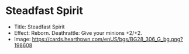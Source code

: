 # Steadfast Spirit
- Title:  Steadfast Spirit
- Effect:  Reborn. Deathrattle: Give your minions +2/+2.
- Image:  https://cards.hearthpwn.com/enUS/bgs/BG28_306_G_bg.png?198608
